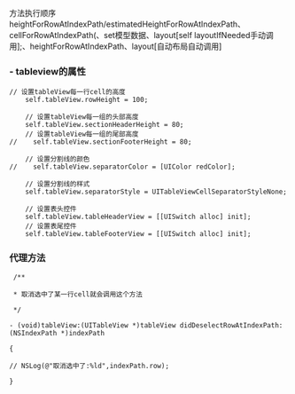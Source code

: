 方法执行顺序 heightForRowAtIndexPath/estimatedHeightForRowAtIndexPath、cellForRowAtIndexPath(、set模型数据、layout[self layoutIfNeeded手动调用];、heightForRowAtIndexPath、layout[自动布局自动调用]

### - tableview的属性

```
// 设置tableView每一行cell的高度
    self.tableView.rowHeight = 100;
    
    // 设置tableView每一组的头部高度
    self.tableView.sectionHeaderHeight = 80;
    // 设置tableView每一组的尾部高度
//    self.tableView.sectionFooterHeight = 80;
    
    // 设置分割线的颜色
//    self.tableView.separatorColor = [UIColor redColor];
    
    // 设置分割线的样式
    self.tableView.separatorStyle = UITableViewCellSeparatorStyleNone;
    
    // 设置表头控件
    self.tableView.tableHeaderView = [[UISwitch alloc] init];
    // 设置表尾控件
    self.tableView.tableFooterView = [[UISwitch alloc] init];
```


###  代理方法 

```
 /** 

 * 取消选中了某一行cell就会调用这个方法

 */

- (void)tableView:(UITableView *)tableView didDeselectRowAtIndexPath:(NSIndexPath *)indexPath

{

// NSLog(@"取消选中了:%ld",indexPath.row);

}
```